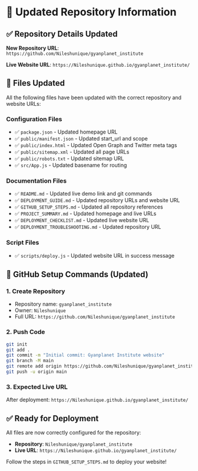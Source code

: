 # 📝 Updated Repository Information

## ✅ Repository Details Updated

**New Repository URL**: `https://github.com/Nileshunique/gyanplanet_institute`

**Live Website URL**: `https://Nileshunique.github.io/gyanplanet_institute/`

## 🔄 Files Updated

All the following files have been updated with the correct repository and website URLs:

### Configuration Files
- ✅ `package.json` - Updated homepage URL
- ✅ `public/manifest.json` - Updated start_url and scope
- ✅ `public/index.html` - Updated Open Graph and Twitter meta tags
- ✅ `public/sitemap.xml` - Updated all page URLs
- ✅ `public/robots.txt` - Updated sitemap URL
- ✅ `src/App.js` - Updated basename for routing

### Documentation Files
- ✅ `README.md` - Updated live demo link and git commands
- ✅ `DEPLOYMENT_GUIDE.md` - Updated repository URLs and website URL
- ✅ `GITHUB_SETUP_STEPS.md` - Updated all repository references
- ✅ `PROJECT_SUMMARY.md` - Updated homepage and live URLs
- ✅ `DEPLOYMENT_CHECKLIST.md` - Updated live website URL
- ✅ `DEPLOYMENT_TROUBLESHOOTING.md` - Updated repository URL

### Script Files
- ✅ `scripts/deploy.js` - Updated website URL in success message

## 🚀 GitHub Setup Commands (Updated)

### 1. Create Repository
- Repository name: `gyanplanet_institute`
- Owner: `Nileshunique`
- Full URL: `https://github.com/Nileshunique/gyanplanet_institute`

### 2. Push Code
```bash
git init
git add .
git commit -m "Initial commit: Gyanplanet Institute website"
git branch -M main
git remote add origin https://github.com/Nileshunique/gyanplanet_institute.git
git push -u origin main
```

### 3. Expected Live URL
After deployment: `https://Nileshunique.github.io/gyanplanet_institute/`

## ✅ Ready for Deployment

All files are now correctly configured for the repository:
- **Repository**: `Nileshunique/gyanplanet_institute`
- **Live URL**: `https://Nileshunique.github.io/gyanplanet_institute/`

Follow the steps in `GITHUB_SETUP_STEPS.md` to deploy your website!